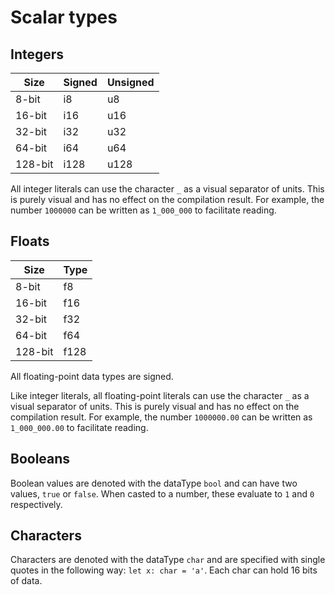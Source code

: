 # Scalar types

## Integers
| Size    | Signed | Unsigned |
|---------|--------|----------|
| 8-bit   | i8     | u8       |
| 16-bit  | i16    | u16      |
| 32-bit  | i32    | u32      |
| 64-bit  | i64    | u64      |
| 128-bit | i128   | u128     |

All integer literals can use the character `_` as a visual separator of units. This is purely visual and has no effect on the compilation result. For example, the number `1000000` can be written as `1_000_000` to facilitate reading.

## Floats
| Size    | Type |
|---------|------|
| 8-bit   | f8   |
| 16-bit  | f16  |
| 32-bit  | f32  |
| 64-bit  | f64  |
| 128-bit | f128 |

All floating-point data types are signed.

Like integer literals, all floating-point literals can use the character `_` as a visual separator of units. This is purely visual and has no effect on the compilation result. For example, the number `1000000.00` can be written as `1_000_000.00` to facilitate reading.

## Booleans
Boolean values are denoted with the dataType `bool` and can have two values, `true` or `false`. When casted to a number, these evaluate to `1` and `0` respectively.

## Characters
Characters are denoted with the dataType `char` and are specified with single quotes in the following way: `let x: char = 'a'`. Each char can hold 16 bits of data.